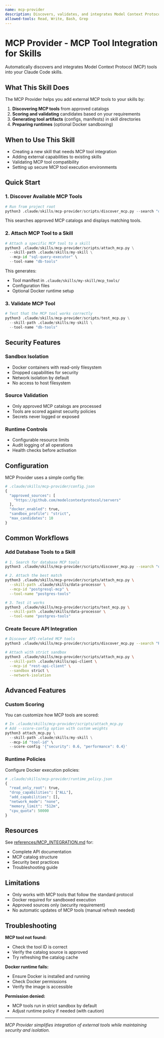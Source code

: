 ```yaml
---
name: mcp-provider
description: Discovers, validates, and integrates Model Context Protocol (MCP) tools into Claude Code skills. Searches MCP catalogs, scores candidates, generates tool configurations, and optionally sets up Docker runtimes. Use when creating skills that need external MCP tool integration.
allowed-tools: Read, Write, Bash, Grep
---
```


# MCP Provider - MCP Tool Integration for Skills

Automatically discovers and integrates Model Context Protocol (MCP) tools into your Claude Code skills.

## What This Skill Does

The MCP Provider helps you add external MCP tools to your skills by:

1. **Discovering MCP tools** from approved catalogs
2. **Scoring and validating** candidates based on your requirements
3. **Generating tool artifacts** (configs, manifests) in skill directories
4. **Preparing runtimes** (optional Docker sandboxing)

## When to Use This Skill

- Creating a new skill that needs MCP tool integration
- Adding external capabilities to existing skills
- Validating MCP tool compatibility
- Setting up secure MCP tool execution environments

## Quick Start

### 1. Discover Available MCP Tools

```python
# Run from project root
python3 .claude/skills/mcp-provider/scripts/discover_mcp.py --search "database tools"
```

This searches approved MCP catalogs and displays matching tools.

### 2. Attach MCP Tool to a Skill

```python
# Attach a specific MCP tool to a skill
python3 .claude/skills/mcp-provider/scripts/attach_mcp.py \
  --skill-path .claude/skills/my-skill \
  --mcp-id "sql-query-executor" \
  --tool-name "db-tools"
```

This generates:
- Tool manifest in `.claude/skills/my-skill/mcp_tools/`
- Configuration files
- Optional Docker runtime setup

### 3. Validate MCP Tool

```python
# Test that the MCP tool works correctly
python3 .claude/skills/mcp-provider/scripts/test_mcp.py \
  --skill-path .claude/skills/my-skill \
  --tool-name "db-tools"
```

## Security Features

### Sandbox Isolation
- Docker containers with read-only filesystem
- Dropped capabilities for security
- Network isolation by default
- No access to host filesystem

### Source Validation
- Only approved MCP catalogs are processed
- Tools are scored against security policies
- Secrets never logged or exposed

### Runtime Controls
- Configurable resource limits
- Audit logging of all operations
- Health checks before activation

## Configuration

MCP Provider uses a simple config file:

```python
# .claude/skills/mcp-provider/config.json
{
  "approved_sources": [
    "https://github.com/modelcontextprotocol/servers"
  ],
  "docker_enabled": true,
  "sandbox_profile": "strict",
  "max_candidates": 10
}
```

## Common Workflows

### Add Database Tools to a Skill

```bash
# 1. Search for database MCP tools
python3 .claude/skills/mcp-provider/scripts/discover_mcp.py --search "database"

# 2. Attach the best match
python3 .claude/skills/mcp-provider/scripts/attach_mcp.py \
  --skill-path .claude/skills/data-processor \
  --mcp-id "postgresql-mcp" \
  --tool-name "postgres-tools"

# 3. Test it works
python3 .claude/skills/mcp-provider/scripts/test_mcp.py \
  --skill-path .claude/skills/data-processor \
  --tool-name "postgres-tools"
```

### Create Secure API Integration

```bash
# Discover API-related MCP tools
python3 .claude/skills/mcp-provider/scripts/discover_mcp.py --search "REST API"

# Attach with strict sandbox
python3 .claude/skills/mcp-provider/scripts/attach_mcp.py \
  --skill-path .claude/skills/api-client \
  --mcp-id "rest-api-client" \
  --sandbox strict \
  --network-isolation
```

## Advanced Features

### Custom Scoring

You can customize how MCP tools are scored:

```python
# In .claude/skills/mcp-provider/scripts/attach_mcp.py
# Add --score-config option with custom weights
python3 attach_mcp.py \
  --skill-path .claude/skills/my-skill \
  --mcp-id "tool-id" \
  --score-config '{"security": 0.6, "performance": 0.4}'
```

### Runtime Policies

Configure Docker execution policies:

```python
# .claude/skills/mcp-provider/runtime_policy.json
{
  "read_only_root": true,
  "drop_capabilities": ["ALL"],
  "add_capabilities": [],
  "network_mode": "none",
  "memory_limit": "512m",
  "cpu_quota": 50000
}
```

## Resources

See [references/MCP_INTEGRATION.md](references/MCP_INTEGRATION.md) for:
- Complete API documentation
- MCP catalog structure
- Security best practices
- Troubleshooting guide

## Limitations

- Only works with MCP tools that follow the standard protocol
- Docker required for sandboxed execution
- Approved sources only (security requirement)
- No automatic updates of MCP tools (manual refresh needed)

## Troubleshooting

**MCP tool not found:**
- Check the tool ID is correct
- Verify the catalog source is approved
- Try refreshing the catalog cache

**Docker runtime fails:**
- Ensure Docker is installed and running
- Check Docker permissions
- Verify the image is accessible

**Permission denied:**
- MCP tools run in strict sandbox by default
- Adjust runtime policy if needed (with caution)

---

*MCP Provider simplifies integration of external tools while maintaining security and isolation.*
